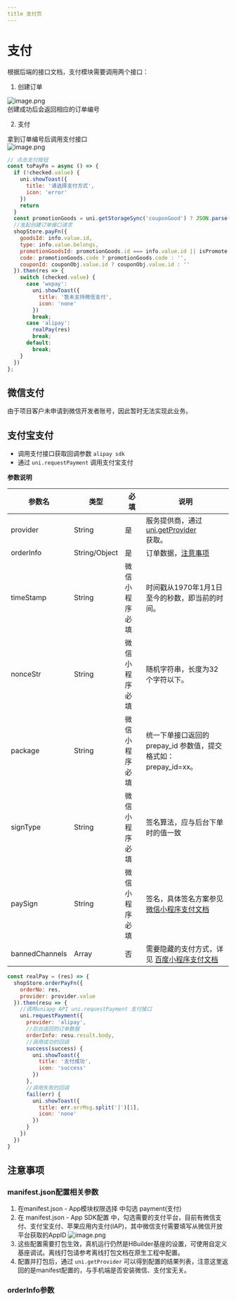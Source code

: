 ```yaml
---
title 支付页
---
```

<a name="QfUTp"></a>
# 支付
根据后端的接口文档，支付模块需要调用两个接口：

1. 创建订单

![image.png](https://cdn.nlark.com/yuque/0/2023/png/29781801/1675152065701-6b9d7e64-5951-4174-9684-abd913ee051b.png#averageHue=%23fcfcfc&clientId=u5adcdb7a-f3c9-4&from=paste&height=404&id=uaf0671a2&name=image.png&originHeight=404&originWidth=1232&originalType=binary&ratio=1&rotation=0&showTitle=false&size=35350&status=done&style=stroke&taskId=uffa56053-98f6-47a0-8681-b5497f31420&title=&width=1232)<br />创建成功后会返回相应的订单编号

2. 支付

拿到订单编号后调用支付接口<br />![image.png](https://cdn.nlark.com/yuque/0/2023/png/29781801/1675152334364-5a97d59c-12ab-4d44-9b06-a120bf5136cc.png#averageHue=%23fbfbfb&clientId=u5adcdb7a-f3c9-4&from=paste&height=394&id=u766ac62e&name=image.png&originHeight=394&originWidth=1221&originalType=binary&ratio=1&rotation=0&showTitle=false&size=33814&status=done&style=stroke&taskId=udc3eef2c-d26b-4358-89e9-eb6dd950fd2&title=&width=1221)
```javascript
// 点击支付按钮
const toPayFn = async () => {
  if (!checked.value) {
    uni.showToast({
      title: '请选择支付方式',
      icon: 'error'
    })
    return
  }
  const promotionGoods = uni.getStorageSync('couponGood') ? JSON.parse(uni.getStorageSync('couponGood')) : {}
  //发起创建订单接口请求
  shopStore.payFn({
    goodsId: info.value.id,
    type: info.value.belongs,
    promotionGoodsId: promotionGoods.id === info.value.id || isPromote.value === 'true' ? info.value.id : '',
    code: promotionGoods.code ? promotionGoods.code : '',
    couponId: couponObj.value.id ? couponObj.value.id : ''
  }).then(res => {
    switch (checked.value) {
      case 'wxpay':
        uni.showToast({
          title: '暂未支持微信支付',
          icon: 'none'
        })
        break;
      case 'alipay':
        realPay(res)
        break;
      default:
        break;
    }
  })
};
```
<a name="fRoG7"></a>
## 微信支付
由于项目客户未申请到微信开发者账号，因此暂时无法实现此业务。
<a name="geU64"></a>
## 支付宝支付

- 调用支付接口获取回调参数 `alipay sdk`
- 通过 `uni.requestPayment` 调用支付宝支付

**参数说明**

| 参数名 | 类型 | 必填 | 说明 |
| --- | --- | --- | --- |
| provider | String | 是 | 服务提供商，通过 [uni.getProvider](https://uniapp.dcloud.net.cn/api/plugins/provider)<br /> 获取。 |
| orderInfo | String/Object | 是 | 订单数据，[注意事项](https://uniapp.dcloud.net.cn/api/plugins/payment#orderinfo) |
| timeStamp | String | 微信小程序必填 | 时间戳从1970年1月1日至今的秒数，即当前的时间。 |
| nonceStr | String | 微信小程序必填 | 随机字符串，长度为32个字符以下。 |
| package | String | 微信小程序必填 | 统一下单接口返回的 prepay_id 参数值，提交格式如：prepay_id=xx。 |
| signType | String | 微信小程序必填 | 签名算法，应与后台下单时的值一致 |
| paySign | String | 微信小程序必填 | 签名，具体签名方案参见 [微信小程序支付文档](https://pay.weixin.qq.com/wiki/doc/api/wxa/wxa_api.php?chapter=7_7&index=3) |
| bannedChannels | Array<String> | 否 | 需要隐藏的支付方式，详见 [百度小程序支付文档](https://smartprogram.baidu.com/docs/develop/api/open_payment/#requestPolymerPayment/) |

```javascript
const realPay = (res) => {
  shopStore.orderPayFn({
    orderNo: res,
    provider: provider.value
  }).then(resu => {
    //调用uniapp API uni.requestPayment 支付接口
    uni.requestPayment({
      provider: 'alipay',
      //后台返回的订单数据
      orderInfo: resu.result.body,
      //调用成功的回调
      success(success) {
        uni.showToast({
          title: '支付成功',
          icon: 'success'
        })
      },
      //调用失败的回调
      fail(err) {
        uni.showToast({
          title: err.errMsg.split(']')[1],
          icon: 'none'
        })
      }
    })
  })
}

```
<a name="LaObH"></a>
## 注意事项
<a name="z73yn"></a>
### manifest.json配置相关参数

1. 在manifest.json - App模块权限选择 中勾选 payment(支付)
2. 在 manifest.json - App SDK配置 中，勾选需要的支付平台，目前有微信支付、支付宝支付、苹果应用内支付(IAP)，其中微信支付需要填写从微信开放平台获取的AppID ![image.png](https://cdn.nlark.com/yuque/0/2023/png/29781801/1675153459411-cbfb222d-a554-4761-bbe6-01e3554e34b7.png#averageHue=%23fbf4e3&clientId=ube96eebc-a010-4&from=paste&id=u283c3e12&name=image.png&originHeight=510&originWidth=823&originalType=url&ratio=1&rotation=0&showTitle=false&size=29552&status=done&style=stroke&taskId=u03c7e62d-253f-47c2-be89-503f84719d1&title=)
3. 这些配置需要打包生效，真机运行仍然是HBuilder基座的设置，可使用自定义基座调试。离线打包请参考离线打包文档在原生工程中配置。
4. 配置并打包后，通过 `uni.getProvider` 可以得到配置的结果列表，注意这里返回的是manifest配置的，与手机端是否安装微信、支付宝无关。
<a name="oiaU9"></a>
### orderInfo参数
